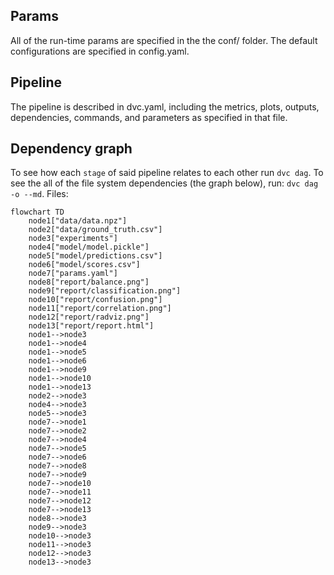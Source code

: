 ## Params
All of the run-time params are specified in the the conf/ folder. The default configurations are specified in config.yaml.

## Pipeline
The pipeline is described in dvc.yaml, including the metrics, plots, outputs, dependencies, commands, and parameters as specified in that file.

## Dependency graph

To see how each `stage` of said pipeline relates to each other run `dvc dag`.
To see the all of the file system dependencies (the graph below), run: `dvc dag -o --md`.
Files:
```mermaid
flowchart TD
	node1["data/data.npz"]
	node2["data/ground_truth.csv"]
	node3["experiments"]
	node4["model/model.pickle"]
	node5["model/predictions.csv"]
	node6["model/scores.csv"]
	node7["params.yaml"]
	node8["report/balance.png"]
	node9["report/classification.png"]
	node10["report/confusion.png"]
	node11["report/correlation.png"]
	node12["report/radviz.png"]
	node13["report/report.html"]
	node1-->node3
	node1-->node4
	node1-->node5
	node1-->node6
	node1-->node9
	node1-->node10
	node1-->node13
	node2-->node3
	node4-->node3
	node5-->node3
	node7-->node1
	node7-->node2
	node7-->node4
	node7-->node5
	node7-->node6
	node7-->node8
	node7-->node9
	node7-->node10
	node7-->node11
	node7-->node12
	node7-->node13
	node8-->node3
	node9-->node3
	node10-->node3
	node11-->node3
	node12-->node3
	node13-->node3
```
